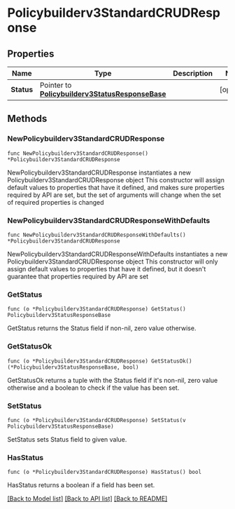 # Policybuilderv3StandardCRUDResponse

## Properties

Name | Type | Description | Notes
------------ | ------------- | ------------- | -------------
**Status** | Pointer to [**Policybuilderv3StatusResponseBase**](Policybuilderv3StatusResponseBase.md) |  | [optional] 

## Methods

### NewPolicybuilderv3StandardCRUDResponse

`func NewPolicybuilderv3StandardCRUDResponse() *Policybuilderv3StandardCRUDResponse`

NewPolicybuilderv3StandardCRUDResponse instantiates a new Policybuilderv3StandardCRUDResponse object
This constructor will assign default values to properties that have it defined,
and makes sure properties required by API are set, but the set of arguments
will change when the set of required properties is changed

### NewPolicybuilderv3StandardCRUDResponseWithDefaults

`func NewPolicybuilderv3StandardCRUDResponseWithDefaults() *Policybuilderv3StandardCRUDResponse`

NewPolicybuilderv3StandardCRUDResponseWithDefaults instantiates a new Policybuilderv3StandardCRUDResponse object
This constructor will only assign default values to properties that have it defined,
but it doesn't guarantee that properties required by API are set

### GetStatus

`func (o *Policybuilderv3StandardCRUDResponse) GetStatus() Policybuilderv3StatusResponseBase`

GetStatus returns the Status field if non-nil, zero value otherwise.

### GetStatusOk

`func (o *Policybuilderv3StandardCRUDResponse) GetStatusOk() (*Policybuilderv3StatusResponseBase, bool)`

GetStatusOk returns a tuple with the Status field if it's non-nil, zero value otherwise
and a boolean to check if the value has been set.

### SetStatus

`func (o *Policybuilderv3StandardCRUDResponse) SetStatus(v Policybuilderv3StatusResponseBase)`

SetStatus sets Status field to given value.

### HasStatus

`func (o *Policybuilderv3StandardCRUDResponse) HasStatus() bool`

HasStatus returns a boolean if a field has been set.


[[Back to Model list]](../README.md#documentation-for-models) [[Back to API list]](../README.md#documentation-for-api-endpoints) [[Back to README]](../README.md)


